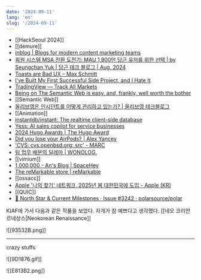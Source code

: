 ```yaml
---
date: '2024-09-11'
lang: 'en'
slug: '/2024-09-11'
---
```


- [[HackSeoul 2024]]
- [[demure]]
- [inblog | Blogs for modern content marketing teams](https://inblog.ai/)
- [회원 시스템 MSA 전환 도전기: MAU 1,900만 당근 유저를 위한 선택 | by Seungchan Yuk | 당근 테크 블로그 | Aug, 2024](https://medium.com/daangn/%ED%9A%8C%EC%9B%90-%EC%8B%9C%EC%8A%A4%ED%85%9C-msa-%EC%A0%84%ED%99%98-%EB%8F%84%EC%A0%84%EA%B8%B0-mau-1-900%EB%A7%8C-%EB%8B%B9%EA%B7%BC-%EC%9C%A0%EC%A0%80%EB%A5%BC-%EC%9C%84%ED%95%9C-%EC%84%A0%ED%83%9D-43993c582f69)
- [Toasts are Bad UX – Max Schmitt](https://maxschmitt.me/posts/toasts-bad-ux)
- [I've Built My First Successful Side Project, and I Hate It](https://switowski.com/blog/i-have-built-my-first-successful-side-project-and-i-hate-it/)
- [TradingView — Track All Markets](https://www.tradingview.com/)
- [Being on The Semantic Web is easy, and, frankly, well worth the bother](https://csvbase.com/blog/13)
- [[Semantic Web]]
- [올리브영은 인시던트를 어떻게 관리하고 있는가? | 올리브영 테크블로그](https://oliveyoung.tech/blog/2024-01-23/incident/)
- [[Animation]]
- [instantdb/instant: The realtime client-side database](https://github.com/instantdb/instant)
- [Yess: AI sales copilot for service businesses](https://yess.io/)
- [2024 Hugo Awards | The Hugo Award](https://www.thehugoawards.org/hugo-history/2024-hugo-awards/)
- [Did you lose your AirPods? | Alex Yancey](https://alexyancey.com/lost-airpods/)
- ['CVS: cvs.openbsd.org: src' - MARC](https://marc.info/?l=openbsd-cvs&m=172443408727088&w=2)
- [팀 업무 배분의 딜레마 | WONOLOG.](https://sewonkimm-github-io.vercel.app/blog/work/allotment)
- [[vimium]]
- [1,000,000 - An's Blog | SpaceHey](https://blog.spacehey.com/entry?id=1245177)
- [The reMarkable store | reMarkable](https://remarkable.com/store/overview/remarkable-2)
- [[ossacc]]
- [Apple '나의 찾기' 네트워크, 2025년 봄 대한민국에 도입 - Apple (KR)](https://www.apple.com/kr/newsroom/2024/09/apples-find-my-network-coming-to-south-korea-in-spring-2025/)
- [[QUIC]]
- [🎯 North Star & Current Milestones · Issue #3242 · polarsource/polar](https://github.com/polarsource/polar/issues/3242)

KIAF에 가서 다음과 같은 작품을 보았다. 자개가 참 예쁘다고 생각했다. [[네오 코리안 르네상스|Neokorean Renaissance]]

![[93532B.png]]

---

crazy stuffs

![[9D1876.gif]]

![[E813B2.png]]
